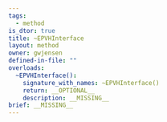 ```yaml
---
tags:
  - method
is_dtor: true
title: ~EPVHInterface
layout: method
owner: gwjensen
defined-in-file: ""
overloads:
  ~EPVHInterface():
    signature_with_names: ~EPVHInterface()
    return: __OPTIONAL__
    description: __MISSING__
brief: __MISSING__
---
```

